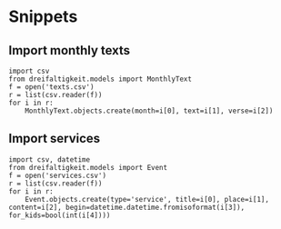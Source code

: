 # Snippets

## Import monthly texts

    import csv
    from dreifaltigkeit.models import MonthlyText
    f = open('texts.csv')
    r = list(csv.reader(f))
    for i in r:
        MonthlyText.objects.create(month=i[0], text=i[1], verse=i[2])


## Import services

    import csv, datetime
    from dreifaltigkeit.models import Event
    f = open('services.csv')
    r = list(csv.reader(f))
    for i in r:
        Event.objects.create(type='service', title=i[0], place=i[1], content=i[2], begin=datetime.datetime.fromisoformat(i[3]), for_kids=bool(int(i[4])))
